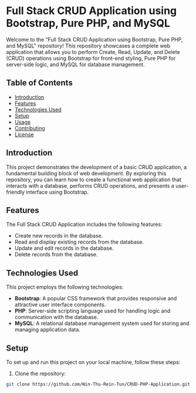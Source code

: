 # Full Stack CRUD Application using Bootstrap, Pure PHP, and MySQL

Welcome to the "Full Stack CRUD Application using Bootstrap, Pure PHP, and MySQL" repository! This repository showcases a complete web application that allows you to perform Create, Read, Update, and Delete (CRUD) operations using Bootstrap for front-end styling, Pure PHP for server-side logic, and MySQL for database management.

## Table of Contents

- [Introduction](#introduction)
- [Features](#features)
- [Technologies Used](#technologies-used)
- [Setup](#setup)
- [Usage](#usage)
- [Contributing](#contributing)
- [License](#license)

## Introduction

This project demonstrates the development of a basic CRUD application, a fundamental building block of web development. By exploring this repository, you can learn how to create a functional web application that interacts with a database, performs CRUD operations, and presents a user-friendly interface using Bootstrap.

## Features

The Full Stack CRUD Application includes the following features:

- Create new records in the database.
- Read and display existing records from the database.
- Update and edit records in the database.
- Delete records from the database.

## Technologies Used

This project employs the following technologies:

- **Bootstrap**: A popular CSS framework that provides responsive and attractive user interface components.
- **PHP**: Server-side scripting language used for handling logic and communication with the database.
- **MySQL**: A relational database management system used for storing and managing application data.

## Setup

To set up and run this project on your local machine, follow these steps:

1. Clone the repository:

```bash
git clone https://github.com/Win-Thu-Rein-Tun/CRUD-PHP-Application.git
